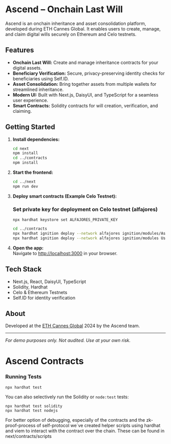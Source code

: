 # Ascend – Onchain Last Will

Ascend is an onchain inheritance and asset consolidation platform, developed during ETH Cannes Global. It enables users to create, manage, and claim digital wills securely on Ethereum and Celo testnets.

## Features

- **Onchain Last Will:** Create and manage inheritance contracts for your digital assets.
- **Beneficiary Verification:** Secure, privacy-preserving identity checks for beneficiaries using Self.ID.
- **Asset Consolidation:** Bring together assets from multiple wallets for streamlined inheritance.
- **Modern UI:** Built with Next.js, DaisyUI, and TypeScript for a seamless user experience.
- **Smart Contracts:** Solidity contracts for will creation, verification, and claiming.

## Getting Started

1. **Install dependencies:**
   ```bash
   cd next
   npm install
   cd ../contracts
   npm install
   ```

2. **Start the frontend:**
   ```bash
   cd ../next
   npm run dev
   ```

3. **Deploy smart contracts (Example Celo Testnet):**
    ### Set private key for deployment on Celo testnet (alfajores) 

    ```shell
    npx hardhat keystore set ALFAJORES_PRIVATE_KEY 
    ```
   ```bash
   cd ../contracts
   npx hardhat ignition deploy --network alfajores ignition/modules/AscentModule.ts
   npx hardhat ignition deploy --network alfajores ignition/modules UserVerificationModule.ts
   ```

4. **Open the app:**  
   Navigate to [http://localhost:3000](http://localhost:3000) in your browser.

## Tech Stack

- Next.js, React, DaisyUI, TypeScript
- Solidity, Hardhat
- Celo & Ethereum Testnets
- Self.ID for identity verification

## About

Developed at the [ETH Cannes Global](https://ethcannes.global) 2024 by the Ascend team.

---

*For demo purposes only. Not audited. Use at your own risk.*

# Ascend Contracts

### Running Tests


```shell
npx hardhat test
```

You can also selectively run the Solidity or `node:test` tests:

```shell
npx hardhat test solidity
npx hardhat test nodejs
```

For better option of debugging, especially of the contracts and the zk-proof-process of self-protocol we´ve created helper scripts using hardhat and viem to interact with the contract over the chain.
These can be found in next/contracts/scripts

